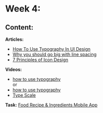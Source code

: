 # Week 4: 

## Content:

 **Articles:**
- [How To Use Typography In UI Design](https://careerfoundry.com/en/blog/ui-design/typography-ui-design/)
- [Why you should go big with line spacing](https://www.invisionapp.com/inside-design/line-spacing/?utm_source=global-search&fbclid=IwAR37mUr_oD41DcP5GlG0xc39IypnoWGfPvLmm9nRmAjXtq_kAKfbB7DfH5U)
- [7 Principles of Icon Design](https://uxdesign.cc/7-principles-of-icon-design-e7187539e4a2)

 **Videos:**
- [how to use typography](https://www.youtube.com/watch?v=Vh8ywRVLsS4) <br>or<br>
- [how to use typography](https://youtu.be/IgcyqReaUb8?si=XW4gDNVfauaJnLWN)
- [Type Scale](https://youtu.be/3JJDVIBdUwo?si=Gn9BOH8H08jGLoZh)



 **Task:**
 [ Food Recipe & Ingredients Mobile App](https://dribbble.com/shots/20388846-Risipy-Food-Recipe-Ingredients-Mobile-App)
